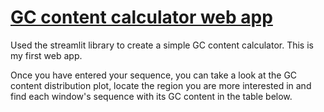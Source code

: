 # [GC content calculator web app](https://share.streamlit.io/alinasansevich/gc-content-calculator-web-app/main/GC_content_calculator_web_app.py)

Used the streamlit library to create a simple GC content calculator. This is my first web app.

Once you have entered your sequence, you can take a look at the GC content distribution plot, locate the region you are more interested in and find each window's sequence with its GC content in the table below.

